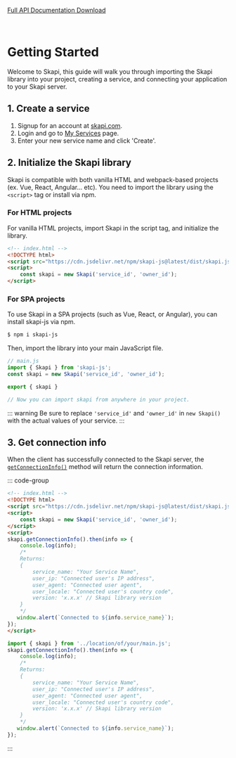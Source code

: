 [Full API Documentation Download](https://broadwayinc.com/aidocs/SKAPIDOC.md)

<br>

# Getting Started

Welcome to Skapi, this guide will walk you through importing the Skapi library into your project, creating a service, and connecting your application to your Skapi server.


## 1. Create a service

1. Signup for an account at [skapi.com](https://www.skapi.com/signup).
2. Login and go to [My Services](https://www.skapi.com/my-services) page.
3. Enter your new service name and click 'Create'.

## 2. Initialize the Skapi library

Skapi is compatible with both vanilla HTML and webpack-based projects (ex. Vue, React, Angular... etc).
You need to import the library using the `<script>` tag or install via npm.

### For HTML projects

For vanilla HTML projects, import Skapi in the script tag, and initialize the library.

```html
<!-- index.html -->
<!DOCTYPE html>
<script src="https://cdn.jsdelivr.net/npm/skapi-js@latest/dist/skapi.js"></script>
<script>
    const skapi = new Skapi('service_id', 'owner_id');
</script>
```

### For SPA projects

To use Skapi in a SPA projects (such as Vue, React, or Angular), you can install skapi-js via npm.

```sh
$ npm i skapi-js
```

Then, import the library into your main JavaScript file.

```javascript
// main.js
import { Skapi } from 'skapi-js';
const skapi = new Skapi('service_id', 'owner_id');

export { skapi }

// Now you can import skapi from anywhere in your project.
```

::: warning
Be sure to replace `'service_id'` and `'owner_id'` in `new Skapi()` with the actual values of your service.
:::


## 3. Get connection info

When the client has successfully connected to the Skapi server, the [`getConnectionInfo()`](/api-reference/connection/README.md#getconnectioninfo) method will return the connection information.

::: code-group
```html [HTML]
<!-- index.html -->
<!DOCTYPE html>
<script src="https://cdn.jsdelivr.net/npm/skapi-js@latest/dist/skapi.js"></script>
<script>
    const skapi = new Skapi('service_id', 'owner_id');
</script>
<script>
skapi.getConnectionInfo().then(info => {
    console.log(info);
    /*
    Returns:
    {
        service_name: "Your Service Name",
        user_ip: "Connected user's IP address",
        user_agent: "Connected user agent",
        user_locale: "Connected user's country code",
        version: 'x.x.x' // Skapi library version
    }
    */
   window.alert(`Connected to ${info.service_name}`);
});
</script>
```

```javascript [SPA]
import { skapi } from '../location/of/your/main.js';
skapi.getConnectionInfo().then(info => {
    console.log(info);
    /*
    Returns:
    {
        service_name: "Your Service Name",
        user_ip: "Connected user's IP address",
        user_agent: "Connected user agent",
        user_locale: "Connected user's country code",
        version: 'x.x.x' // Skapi library version
    }
    */
   window.alert(`Connected to ${info.service_name}`);
});
```
:::